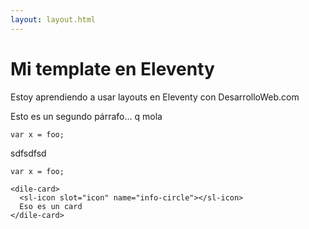 ```yaml
---
layout: layout.html
---
```


# Mi template en Eleventy

Estoy aprendiendo a usar layouts en Eleventy con DesarrolloWeb.com

Esto es un segundo párrafo... q mola

```
var x = foo;
```

sdfsdfsd

```html
var x = foo;
```



```html:preview
<dile-card>
  <sl-icon slot="icon" name="info-circle"></sl-icon>
  Eso es un card
</dile-card>
```